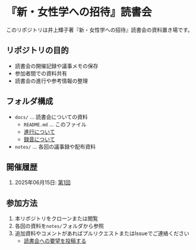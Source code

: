 # 『新・女性学への招待』読書会

このリポジトリは井上輝子著『新・女性学への招待』読書会の資料置き場です。

## リポジトリの目的

- 読書会の開催記録や議事メモの保存
- 参加者間での資料共有
- 読書会の進行や参考情報の整理

## フォルダ構成

- `docs/` … 読書会についての資料
  - `README.md` … このファイル
  - [進行について](./bout_facilitation.md)
  - [録音について](./about_recording.md)   
- `notes/` … 各回の議事録や配布資料


## 開催履歴
1. 2025年06月15日: [第1回](../notes/20250615/note.md)

## 参加方法

1. 本リポジトリをクローンまたは閲覧
2. 各回の資料を`notes/`フォルダから参照
3. 追加資料やコメントがあればプルリクエストまたはIssueでご連絡ください
   - [読書会への要望を投稿する](https://github.com/mon2org/bookclub-Invitation-to-New-Womens-Studies-2011/issues/new?template=request.yml)

